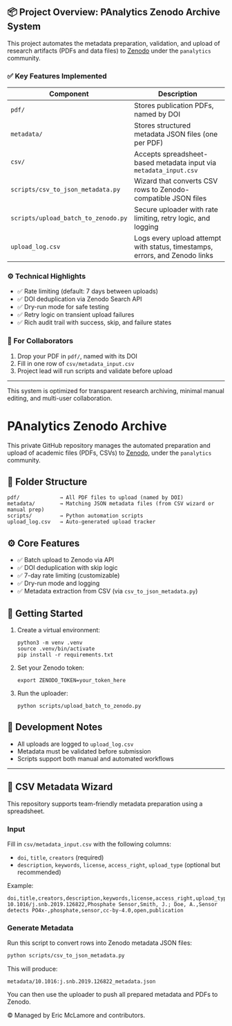 ## 📦 Project Overview: PAnalytics Zenodo Archive System

This project automates the metadata preparation, validation, and upload of research artifacts (PDFs and data files) to [Zenodo](https://zenodo.org/) under the `panalytics` community.

### ✅ Key Features Implemented

| Component              | Description                                                                 |
|------------------------|-----------------------------------------------------------------------------|
| `pdf/`                 | Stores publication PDFs, named by DOI                                       |
| `metadata/`            | Stores structured metadata JSON files (one per PDF)                         |
| `csv/`                 | Accepts spreadsheet-based metadata input via `metadata_input.csv`           |
| `scripts/csv_to_json_metadata.py` | Wizard that converts CSV rows to Zenodo-compatible JSON files     |
| `scripts/upload_batch_to_zenodo.py` | Secure uploader with rate limiting, retry logic, and logging     |
| `upload_log.csv`       | Logs every upload attempt with status, timestamps, errors, and Zenodo links |

### ⚙️ Technical Highlights

- ✅ Rate limiting (default: 7 days between uploads)
- ✅ DOI deduplication via Zenodo Search API
- ✅ Dry-run mode for safe testing
- ✅ Retry logic on transient upload failures
- ✅ Rich audit trail with success, skip, and failure states

### 🧪 For Collaborators

1. Drop your PDF in `pdf/`, named with its DOI
2. Fill in one row of `csv/metadata_input.csv`
3. Project lead will run scripts and validate before upload

---

This system is optimized for transparent research archiving, minimal manual editing, and multi-user collaboration.

# PAnalytics Zenodo Archive

This private GitHub repository manages the automated preparation and upload of academic files (PDFs, CSVs) to [Zenodo](https://zenodo.org/), under the `panalytics` community.

## 📁 Folder Structure

```
pdf/             → All PDF files to upload (named by DOI)
metadata/        → Matching JSON metadata files (from CSV wizard or manual prep)
scripts/         → Python automation scripts
upload_log.csv   → Auto-generated upload tracker
```

## ⚙️ Core Features

- ✅ Batch upload to Zenodo via API
- ✅ DOI deduplication with skip logic
- ✅ 7-day rate limiting (customizable)
- ✅ Dry-run mode and logging
- ✅ Metadata extraction from CSV (via `csv_to_json_metadata.py`)

## 🚀 Getting Started

1. Create a virtual environment:
   ```
   python3 -m venv .venv
   source .venv/bin/activate
   pip install -r requirements.txt
   ```

2. Set your Zenodo token:
   ```
   export ZENODO_TOKEN=your_token_here
   ```

3. Run the uploader:
   ```
   python scripts/upload_batch_to_zenodo.py
   ```

## 🧪 Development Notes

- All uploads are logged to `upload_log.csv`
- Metadata must be validated before submission
- Scripts support both manual and automated workflows

---

## 🧙 CSV Metadata Wizard

This repository supports team-friendly metadata preparation using a spreadsheet.

### Input

Fill in `csv/metadata_input.csv` with the following columns:

- `doi`, `title`, `creators` (required)
- `description`, `keywords`, `license`, `access_right`, `upload_type` (optional but recommended)

Example:

```csv
doi,title,creators,description,keywords,license,access_right,upload_type
10.1016/j.snb.2019.126822,Phosphate Sensor,Smith, J.; Doe, A.,Sensor detects PO4x-,phosphate,sensor,cc-by-4.0,open,publication
```

### Generate Metadata

Run this script to convert rows into Zenodo metadata JSON files:

```bash
python scripts/csv_to_json_metadata.py
```

This will produce:
```
metadata/10.1016:j.snb.2019.126822_metadata.json
```

You can then use the uploader to push all prepared metadata and PDFs to Zenodo.

© Managed by Eric McLamore and contributors.